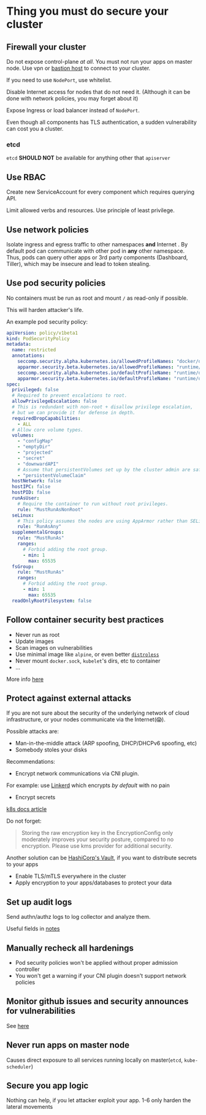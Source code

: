 # Thing you must do secure your cluster

## Firewall your cluster

Do not expose control-plane _at all_. You must not run your apps on master node. Use vpn or [bastion host](https://en.wikipedia.org/wiki/Bastion_host) to connect to your cluster.

If you need to use `NodePort`, use whitelist.

Disable Internet access for nodes that do not need it. (Although it can be done with network policies, you may forget about it)

Expose Ingress or load balancer instead of `NodePort`.

Even though all components has TLS authentication, a sudden vulnerability can cost you a cluster.

### etcd

`etcd` **SHOULD NOT** be available for anything other that `apiserver`

## Use RBAC

Create new ServiceAccount for every component which requires querying API.

Limit allowed verbs and resources. Use principle of least privilege.

## Use network policies

Isolate ingress and egress traffic to other namespaces **and** Internet . By default pod can communicate with other pod in **any** other namespace. Thus, pods can query other apps or 3rd party components (Dashboard, Tiller), which may be insecure and lead to token stealing.

## Use pod security policies

No containers must be run as root and mount `/` as read-only if possible.

This will harden attacker's life.

An example pod security policy:

```yaml
apiVersion: policy/v1beta1
kind: PodSecurityPolicy
metadata:
  name: restricted
  annotations:
    seccomp.security.alpha.kubernetes.io/allowedProfileNames: "docker/default,runtime/default"
    apparmor.security.beta.kubernetes.io/allowedProfileNames: "runtime/default"
    seccomp.security.alpha.kubernetes.io/defaultProfileName: "runtime/default"
    apparmor.security.beta.kubernetes.io/defaultProfileName: "runtime/default"
spec:
  privileged: false
  # Required to prevent escalations to root.
  allowPrivilegeEscalation: false
  # This is redundant with non-root + disallow privilege escalation,
  # but we can provide it for defense in depth.
  requiredDropCapabilities:
    - ALL
  # Allow core volume types.
  volumes:
    - "configMap"
    - "emptyDir"
    - "projected"
    - "secret"
    - "downwardAPI"
    # Assume that persistentVolumes set up by the cluster admin are safe to use.
    - "persistentVolumeClaim"
  hostNetwork: false
  hostIPC: false
  hostPID: false
  runAsUser:
    # Require the container to run without root privileges.
    rule: "MustRunAsNonRoot"
  seLinux:
    # This policy assumes the nodes are using AppArmor rather than SELinux.
    rule: "RunAsAny"
  supplementalGroups:
    rule: "MustRunAs"
    ranges:
      # Forbid adding the root group.
      - min: 1
        max: 65535
  fsGroup:
    rule: "MustRunAs"
    ranges:
      # Forbid adding the root group.
      - min: 1
        max: 65535
  readOnlyRootFilesystem: false
```

## Follow container security best practices

- Never run as root
- Update images
- Scan images on vulnerabilities
- Use minimal image like `alpine`, or even better [`distroless`](https://github.com/GoogleContainerTools/distroless)
- Never mount `docker.sock`, `kubelet`'s dirs, etc to container
- ...

More info [here](https://github.com/OWASP/CheatSheetSeries/blob/master/cheatsheets/Docker_Security_Cheat_Sheet.md)

## Protect against external attacks

If you are not sure about the security of the underlying network of cloud infrastructure, or your nodes communicate via the Internet(:scream:).

Possible attacks are:

- Man-in-the-middle attack (ARP spoofing, DHCP/DHCPv6 spoofing, etc)
- Somebody stoles your disks

Recommendations:

- Encrypt network communications via CNI plugin.

For example: use [Linkerd](https://linkerd.io/) which encrypts _by default_ with no pain

- Encrypt secrets

[k8s docs article](https://kubernetes.io/docs/tasks/administer-cluster/encrypt-data/)

Do not forget:

> Storing the raw encryption key in the EncryptionConfig only moderately improves your security posture, compared to no encryption. Please use kms provider for additional security.

Another solution can be [HashiCorp's Vault](https://itnext.io/effective-secrets-with-vault-and-kubernetes-9af5f5c04d06), if you want to distribute secrets to your apps

- Enable TLS/mTLS everywhere in the cluster
- Apply encryption to your apps/databases to protect your data

## Set up audit logs

Send authn/authz logs to log collector and analyze them.

Useful fields in [notes](./README.md)

## Manually recheck all hardenings

- Pod security policies won't be applied without proper admission controller
- You won't get a warning if your CNI plugin doesn't support network policies

## Monitor github issues and security announces for vulnerabilities

See [here](./VULN.md)

## Never run apps on master node

Causes direct exposure to all services running locally on master(`etcd`, `kube-scheduler`)

## Secure you app logic

Nothing can help, if you let attacker exploit your app. 1-6 only harden the lateral movements
